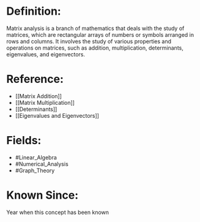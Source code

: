 

# Definition:
Matrix analysis is a branch of mathematics that deals with the study of matrices, which are rectangular arrays of numbers or symbols arranged in rows and columns. It involves the study of various properties and operations on matrices, such as addition, multiplication, determinants, eigenvalues, and eigenvectors.

# Reference:
- [[Matrix Addition]]
- [[Matrix Multiplication]]
- [[Determinants]]
- [[Eigenvalues and Eigenvectors]]

# Fields: 
- #Linear_Algebra
- #Numerical_Analysis
- #Graph_Theory

# Known Since:
Year when this concept has been known

